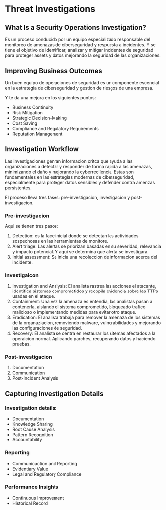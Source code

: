 # Threat Investigations

## What Is a Security Operations Investigation?

Es un proceso conducido por un equipo especializado responsable del monitoreo de amenazas de ciberseguridad y respuesta a incidentes. Y se tiene el objetivo de identificar, analizar y mitigar incidentes de seguridad para proteger assets y datos mejorando la seguridad de las organizaciones. 

## Improving Business Outcomes

Un buen equipo de operaciones de seguridad es un componente escencial en la estrategia de ciberseguridad y gestion de riesgos de una empresa. 

Y te da una mejora en los siguientes puntos: 

* Business Continuity
* Risk Mitigation
* Strategic Decision-Making
* Cost Saving
* Compliance and Regulatory Requirements
* Reputation Management

## Investigation Workflow

Las investigaciones genran informacion critca que ayuda a las organizaciones a detectar y responder de forma rapida a las amenazas, minimizando el daño y mejorando la cyberrecilencia. Estas son fundamentales en las estrategias modernas de ciberseguridad, especialmente para proteger datos sensibles y defender contra amenzas persistentes. 

El proceso lleva tres fases: pre-investigacion, investigacion y post-investigacion. 

### Pre-investigacion

Aqui se tienen tres pasos: 

1. Detection: es la face inicial donde se detectan las actividades sospechosas en las herramientas de monitore.
2. Alert triage: Las alertas se priorizan basadas en su severidad, relevancia y impacto potencial. Y aqui se determina que alerta se investigara.
3. Initial assessment: Se inicia una recoleccion de informacion acerca del incidente.

### Investigaicon

1. Investigation and Analysis: El analista rastrea las acciones el atacante, identifica sistemas comprometidos y recopila evidencia sobre las TTPs usadas en el ataque. 
2. Containment: Una vez la amenaza es entendia, los analistas pasan a contenerla, aislando el sistema comprometido, bloqueado trafico malicioso o implementando medidas para evitar otro ataque. 
3. Eradication: El analista trabaja para remover la amenaza de los sistemas de la organaziacion, removiendo malware, vulnerabilidades y mejorando las configuraciones de seguridad.
4. Recovery: El analista se centra en restaurar los sitemas afectados a la operaicion normal. Aplicando parches, recuperando datos y haciendo pruebas.

### Post-investigacion

1. Documentation
2. Communication
3. Post-Incident Analysis

## Capturing Investigation Details

### Investigation details: 

* Documentation
* Knowledge Sharing
* Root Cause Analysis
* Pattern Recognition
* Accountability

###  Reporting

* Communicaction and Reporting
* Evidentiary Value
* Legal and Regulatory Compliance

### Performance Insights

* Continuous Improvement
* Historical Record







